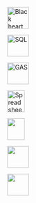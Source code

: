 <p>
  
<img src="https://i.ibb.co/PcxjTL6/kisspng-heart-emoji-portable-network-graphics-sticker-desk-heart-hearts-emoji-stickers-blackandwhite.png" height=50 width=50 alt="Black heart">

<a href="https://github.com/VincenzoGalante"><img src="https://i.ibb.co/TRvN9BQ/kisspng-javascript-computer-icons-scalable-vector-graphics-list-of-javascript-enhancements-fandom-de.png" height=50 width=50 alt="SQL"></a>

<a href="https://github.com/VincenzoGalante"><img src="https://i.ibb.co/9vQPxcR/kisspng-computer-icons-sql-computer-file-portable-network-some-best-practices-for-coding-and-program.png" height=50 width=50 alt="GAS"></a>

<a href="https://github.com/VincenzoGalante"><img src="https://i.ibb.co/8jypWX4/kisspng-google-apps-script-g-suite-google-docs-scripting-l-5af892460e7d85-8811320915262398140594.png" height=50 width=40 alt="Spreadsheets"></a>

<a href="https://github.com/VincenzoGalante"><img src="https://i.ibb.co/Kjx3njh/kisspng-google-docs-google-sheets-spreadsheet-g-suite-google-5ad36b18263c25-9499901915238049521566.png" height=50 width=40></a>

<a href="https://github.com/VincenzoGalante"><img src="https://i.ibb.co/9strQWb/kisspng-portable-network-graphics-scalable-vector-graphics-program-image-processing-apps-in-cpp-c-or.png" height=50 width=50></a>

<a href="https://github.com/VincenzoGalante"><img src="https://i.ibb.co/gFTskZL/kisspng-ruby-on-rails-logo-computer-programming-programmin-rails-5ac5a0cee22610-38509946152290119892.png" height=50 width=50></a>

</p>
